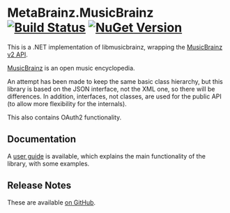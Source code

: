 # MetaBrainz.MusicBrainz [![Build Status][CI-S]][CI-L] [![NuGet Version][NuGet-S]][NuGet-L]

This is a .NET implementation of libmusicbrainz, wrapping the
[MusicBrainz v2 API][api-reference].

[MusicBrainz][home] is an open music encyclopedia.

An attempt has been made to keep the same basic class hierarchy, but this library is based on the JSON interface, not the XML one,
so there will be differences.
In addition, interfaces, not classes, are used for the public API (to allow more flexibility for the internals).

This also contains OAuth2 functionality.

[CI-S]: https://github.com/Zastai/MetaBrainz.MusicBrainz/actions/workflows/build.yml/badge.svg
[CI-L]: https://github.com/Zastai/MetaBrainz.MusicBrainz/actions/workflows/build.yml

[NuGet-S]: https://img.shields.io/nuget/v/MetaBrainz.MusicBrainz
[NuGet-L]: https://nuget.org/packages/MetaBrainz.MusicBrainz

[api-reference]: https://musicbrainz.org/doc/MusicBrainz_API
[home]: https://musicbrainz.org/

## Documentation

A [user guide][user-guide] is available, which explains the main functionality of the library, with some examples.

[user-guide]: https://github.com/Zastai/MetaBrainz.MusicBrainz/blob/main/user-guide/UserGuide.md

## Release Notes

These are available [on GitHub][release-notes].

[release-notes]: https://github.com/Zastai/MetaBrainz.MusicBrainz/releases
